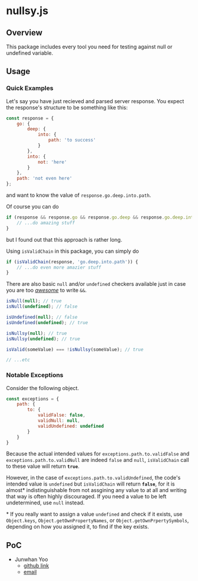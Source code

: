 # nullsy.js
## Overview
This package includes every tool you need for testing against null or undefined variable.

## Usage
### Quick Examples
Let's say you have just recieved and parsed server response. You expect the response's structure to be something like this:
```javascript
const response = {
    go: {
        deep: {
            into: {
                path: 'to success'
            }
        },
        into: {
            not: 'here'
        }
    },
    path: 'not even here'
};
```
and want to know the value of `response.go.deep.into.path`.

Of course you can do
```javascript
if (response && response.go && response.go.deep && response.go.deep.into && response.go.deep.into.path) {
    // ...do amazing stuff
}
```
but I found out that this approach is rather long.

Using `isValidChain` in this package, you can simply do
```javascript
if (isValidChain(response, 'go.deep.into.path')) {
    // ...do even more amazier stuff
}
```
There are also basic `null` and/or `undefined` checkers available just in case you are too [_awesome_](https://www.youtube.com/watch?v=DXKHCgNFk1I&ab_channel=LIVELOVEASAPVEVO) to write `&&`.
```javascript
isNull(null); // true
isNull(undefined); // false

isUndefined(null); // false
isUndefined(undefined); // true

isNullsy(null); // true
isNullsy(undefined); // true

isValid(someValue) === !isNullsy(someValue); // true

// ...etc
```

### Notable Exceptions

Consider the following object.
```javascript
const exceptions = {
    path: {
        to: {
            validFalse: false,
            validNull: null,
            validUndefined: undefined
        }
    }
}
```
Because the actual intended values for `exceptions.path.to.validFalse` and `exceptions.path.to.validNull` are indeed `false` and `null`, `isValidChain` call to these value will return **`true`**.

However, in the case of `exceptions.path.to.validUndefined`, the code's intended value is `undefined` but `isValidChain` will return **`false`**, for it is almost* indistinguishable from not assgining any value to at all and writing that way is often highly discouraged. If you need a value to be left undetermined, use `null` instead.

\* If you really want to assign a value `undefined` and check if it exists, use `Object.keys`, `Object.getOwnPropertyNames`, or `Object.getOwnPrpertySymbols`, depending on how you assigned it, to find if the key exists.
## PoC
- Junwhan Yoo
    - [github link](https://github.com/junwyoo/nullsy)
    - [email](junwyoo@hotmail.com)

